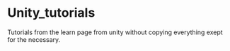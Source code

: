 # Unity_tutorials
Tutorials from the learn page from unity without copying everything exept for the necessary.
